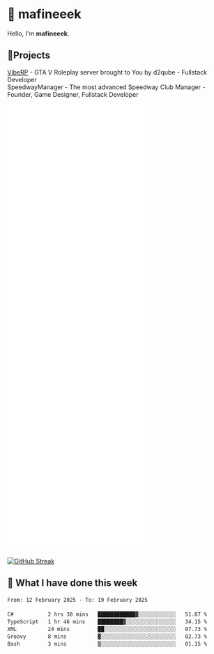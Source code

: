 # 👋 mafineeek
Hello, I'm **mafineeek**.

## 📝Projects

[VibeRP](https://v-rp.pl) - GTA V Roleplay server brought to You by d2qube - Fullstack Developer<br/>
SpeedwayManager - The most advanced Speedway Club Manager - Founder, Game Designer, Fullstack Developer


![](./github-metrics.svg)

[![GitHub Streak](https://streak-stats.demolab.com/?user=mafineeek)](https://git.io/streak-stats)

## 📰 What I have done this week
<!--START_SECTION:waka-->

```txt
From: 12 February 2025 - To: 19 February 2025

C#           2 hrs 38 mins   ████████████▓░░░░░░░░░░░░   51.07 %
TypeScript   1 hr 46 mins    ████████▓░░░░░░░░░░░░░░░░   34.15 %
XML          24 mins         ██░░░░░░░░░░░░░░░░░░░░░░░   07.73 %
Groovy       8 mins          ▓░░░░░░░░░░░░░░░░░░░░░░░░   02.73 %
Bash         3 mins          ▒░░░░░░░░░░░░░░░░░░░░░░░░   01.15 %
```

<!--END_SECTION:waka-->
